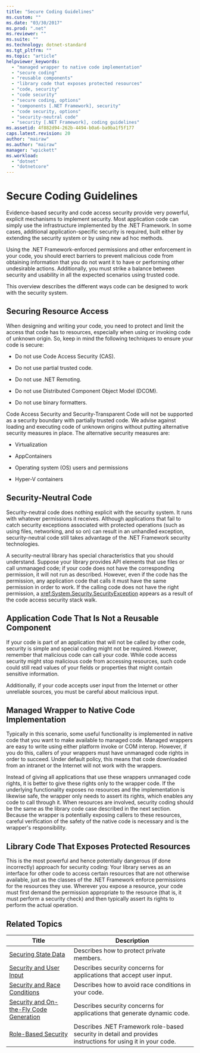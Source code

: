 ```yaml
---
title: "Secure Coding Guidelines"
ms.custom: ""
ms.date: "03/30/2017"
ms.prod: ".net"
ms.reviewer: ""
ms.suite: ""
ms.technology: dotnet-standard
ms.tgt_pltfrm: ""
ms.topic: "article"
helpviewer_keywords: 
  - "managed wrapper to native code implementation"
  - "secure coding"
  - "reusable components"
  - "library code that exposes protected resources"
  - "code, security"
  - "code security"
  - "secure coding, options"
  - "components [.NET Framework], security"
  - "code security, options"
  - "security-neutral code"
  - "security [.NET Framework], coding guidelines"
ms.assetid: 4f882d94-262b-4494-b0a6-ba9ba1f5f177
caps.latest.revision: 20
author: "mairaw"
ms.author: "mairaw"
manager: "wpickett"
ms.workload: 
  - "dotnet"
  - "dotnetcore"
---
```

# Secure Coding Guidelines
Evidence-based security and code access security provide very powerful, explicit mechanisms to implement security. Most application code can simply use the infrastructure implemented by the .NET Framework. In some cases, additional application-specific security is required, built either by extending the security system or by using new ad hoc methods.  
  
 Using the .NET Framework-enforced permissions and other enforcement in your code, you should erect barriers to prevent malicious code from obtaining information that you do not want it to have or performing other undesirable actions. Additionally, you must strike a balance between security and usability in all the expected scenarios using trusted code.  
  
 This overview describes the different ways code can be designed to work with the security system.  
  
## Securing Resource Access  
 When designing and writing your code, you need to protect and limit the access that code has to resources, especially when using or invoking code of unknown origin. So, keep in mind the following techniques to ensure your code is secure:  
  
-   Do not use Code Access Security (CAS).  
  
-   Do not use partial trusted code.  
  
-   Do not use .NET Remoting.  
  
-   Do not use Distributed Component Object Model (DCOM).  
  
-   Do not use binary formatters.  
  
 Code Access Security and Security-Transparent Code will not be supported as a security boundary with partially trusted code. We advise against loading and executing code of unknown origins without putting alternative security measures in place. The alternative security measures are:  
  
-   Virtualization  
  
-   AppContainers  
  
-   Operating system (OS) users and permissions  
  
-   Hyper-V containers  
  
## Security-Neutral Code  
 Security-neutral code does nothing explicit with the security system. It runs with whatever permissions it receives. Although applications that fail to catch security exceptions associated with protected operations (such as using files, networking, and so on) can result in an unhandled exception, security-neutral code still takes advantage of the .NET Framework security technologies.  
  
 A security-neutral library has special characteristics that you should understand. Suppose your library provides API elements that use files or call unmanaged code; if your code does not have the corresponding permission, it will not run as described. However, even if the code has the permission, any application code that calls it must have the same permission in order to work. If the calling code does not have the right permission, a <xref:System.Security.SecurityException> appears as a result of the code access security stack walk.  
  
## Application Code That Is Not a Reusable Component  
 If your code is part of an application that will not be called by other code, security is simple and special coding might not be required. However, remember that malicious code can call your code. While code access security might stop malicious code from accessing resources, such code could still read values of your fields or properties that might contain sensitive information.  
  
 Additionally, if your code accepts user input from the Internet or other unreliable sources, you must be careful about malicious input.  
  
## Managed Wrapper to Native Code Implementation  
 Typically in this scenario, some useful functionality is implemented in native code that you want to make available to managed code. Managed wrappers are easy to write using either platform invoke or COM interop. However, if you do this, callers of your wrappers must have unmanaged code rights in order to succeed. Under default policy, this means that code downloaded from an intranet or the Internet will not work with the wrappers.  
  
 Instead of giving all applications that use these wrappers unmanaged code rights, it is better to give these rights only to the wrapper code. If the underlying functionality exposes no resources and the implementation is likewise safe, the wrapper only needs to assert its rights, which enables any code to call through it. When resources are involved, security coding should be the same as the library code case described in the next section. Because the wrapper is potentially exposing callers to these resources, careful verification of the safety of the native code is necessary and is the wrapper's responsibility.  
  
## Library Code That Exposes Protected Resources  
 This is the most powerful and hence potentially dangerous (if done incorrectly) approach for security coding: Your library serves as an interface for other code to access certain resources that are not otherwise available, just as the classes of the .NET Framework enforce permissions for the resources they use. Wherever you expose a resource, your code must first demand the permission appropriate to the resource (that is, it must perform a security check) and then typically assert its rights to perform the actual operation.  
  
## Related Topics  
  
|Title|Description|  
|-----------|-----------------|  
|[Securing State Data](../../../docs/standard/security/securing-state-data.md)|Describes how to protect private members.|  
|[Security and User Input](../../../docs/standard/security/security-and-user-input.md)|Describes security concerns for applications that accept user input.|  
|[Security and Race Conditions](../../../docs/standard/security/security-and-race-conditions.md)|Describes how to avoid race conditions in your code.|  
|[Security and On-the-Fly Code Generation](../../../docs/standard/security/security-and-on-the-fly-code-generation.md)|Describes security concerns for applications that generate dynamic code.|  
|[Role-Based Security](../../../docs/standard/security/role-based-security.md)|Describes .NET Framework role-based security in detail and provides instructions for using it in your code.|
